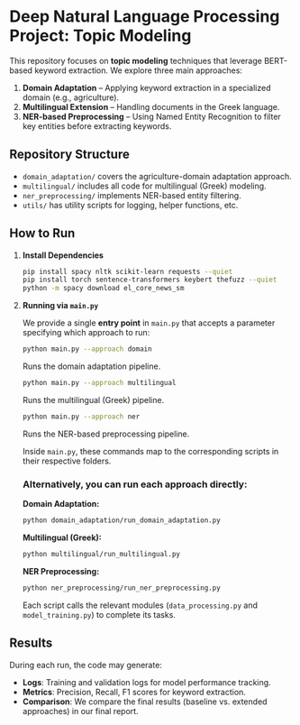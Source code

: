 # Deep Natural Language Processing Project: Topic Modeling

This repository focuses on **topic modeling** techniques that leverage BERT-based keyword extraction. We explore three main approaches:

1. **Domain Adaptation** – Applying keyword extraction in a specialized domain (e.g., agriculture).  
2. **Multilingual Extension** – Handling documents in the Greek language.
3. **NER-based Preprocessing** – Using Named Entity Recognition to filter key entities before extracting keywords.

## Repository Structure

- `domain_adaptation/` covers the agriculture-domain adaptation approach.
- `multilingual/` includes all code for multilingual (Greek) modeling.
- `ner_preprocessing/` implements NER-based entity filtering.
- `utils/` has utility scripts for logging, helper functions, etc.

## How to Run

1. **Install Dependencies**  
   ```bash
   pip install spacy nltk scikit-learn requests --quiet
   pip install torch sentence-transformers keybert thefuzz --quiet
   python -m spacy download el_core_news_sm
   

2.  **Running via `main.py`**

      We provide a single **entry point** in `main.py` that accepts a parameter specifying which approach to run:
   
      ```bash
      python main.py --approach domain
      ```
      Runs the domain adaptation pipeline.
      
      ```bash
      python main.py --approach multilingual
      ```
      Runs the multilingual (Greek) pipeline.
      
      ```bash
      python main.py --approach ner
      ```
      Runs the NER-based preprocessing pipeline.
      
      Inside `main.py`, these commands map to the corresponding scripts in their respective folders.

   
      ### Alternatively, you can run each approach directly:
      
       **Domain Adaptation:**
      ```bash
      python domain_adaptation/run_domain_adaptation.py
      ```
      
      **Multilingual (Greek):**
      ```bash
      python multilingual/run_multilingual.py
      ```
      
      **NER Preprocessing:**
      ```bash
      python ner_preprocessing/run_ner_preprocessing.py
      ```
      Each script calls the relevant modules (`data_processing.py` and `model_training.py`) to complete its tasks.


## Results
During each run, the code may generate:
- **Logs**: Training and validation logs for model performance tracking.
- **Metrics**: Precision, Recall, F1 scores for keyword extraction.
- **Comparison**: We compare the final results (baseline vs. extended approaches) in our final report.


